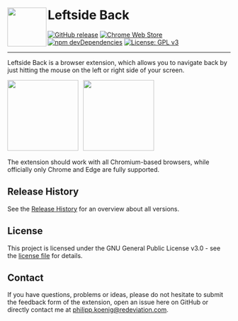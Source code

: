 # <img src="https://raw.githubusercontent.com/Kiuryy/Leftside_Back/master/src/img/icon/256x256.png" width="88" align="left" /> Leftside Back

[![GitHub release](https://img.shields.io/github/release/kiuryy/leftside_back.svg)](https://github.com/Kiuryy/Leftside_Back/releases)
[![Chrome Web Store](https://img.shields.io/chrome-web-store/d/gdcddfacdedphcamippdkojfngoakglg.svg)](https://chrome.google.com/webstore/detail/leftside-back/gdcddfacdedphcamippdkojfngoakglg)
[![npm devDependencies](https://david-dm.org/kiuryy/leftside_back/dev-status.svg)](https://david-dm.org/kiuryy/leftside_back?type=dev)
[![License: GPL v3](https://img.shields.io/badge/License-GPL%20v3-lightgray.svg)](https://www.gnu.org/licenses/gpl-3.0)

---

Leftside Back is a browser extension, which allows you to navigate back by just hitting the mouse on the left or right side of your screen.

<a href="https://chrome.google.com/webstore/detail/leftside-back/gdcddfacdedphcamippdkojfngoakglg" target="_blank"><img src="https://extensions.redeviation.com/img/github_download_chrome.png" width="160" /></a>&ensp;
<a href="https://microsoftedge.microsoft.com/addons/detail/mmngidlfomfhnbfnfffalafojhobiddj" target="_blank"><img src="https://extensions.redeviation.com/img/github_download_edge.png" width="160" /></a>

The extension should work with all Chromium-based browsers, while officially only Chrome and Edge are fully supported.

## Release History
See the [Release History](https://github.com/Kiuryy/Leftside_Back/releases) for an overview about all versions.

## License

This project is licensed under the GNU General Public License v3.0 - see the [license file](license.txt) for details.

## Contact

If you have questions, problems or ideas, please do not hesitate to submit the feedback form of the extension, open an issue here on GitHub or directly contact me at <a href="mailto:philipp.koenig@redeviation.com">philipp.koenig@redeviation.com</a>.
